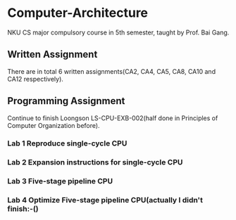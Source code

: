 # Computer-Architecture
NKU CS major compulsory course in 5th semester, taught by Prof. Bai Gang.

## Written Assignment
There are in total 6 written assignments(CA2, CA4, CA5, CA8, CA10 and CA12 respectively).

## Programming Assignment
Continue to finish Loongson LS-CPU-EXB-002(half done in Principles of Computer Organization before).
### Lab 1 Reproduce single-cycle CPU
### Lab 2 Expansion instructions for single-cycle CPU
### Lab 3 Five-stage pipeline CPU
### Lab 4 Optimize Five-stage pipeline CPU(actually I didn't finish:-()
